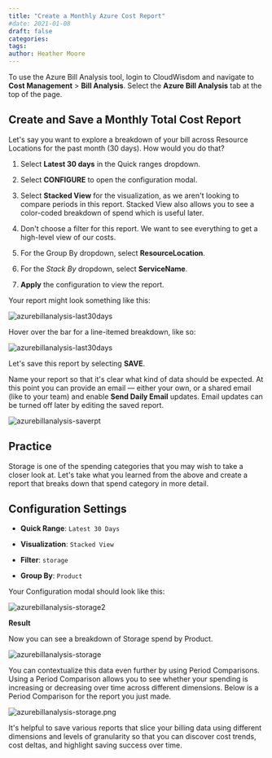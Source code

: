 ```yaml
---
title: "Create a Monthly Azure Cost Report"
#date: 2021-01-08
draft: false
categories:
tags:
author: Heather Moore
---
```


To use the Azure Bill Analysis tool, login to CloudWisdom and navigate
to **Cost Management** \> **Bill Analysis**. Select the **Azure Bill
Analysis** tab at the top of the page.

## Create and Save a Monthly Total Cost Report

Let's say you want to explore a breakdown of your bill across Resource
Locations for the past month (30 days). How would you do that?

1.  Select **Latest 30 days** in the Quick ranges dropdown.

2.  Select **CONFIGURE** to open the configuration modal.

3.  Select **Stacked View** for the visualization, as we aren't looking
    to compare periods in this report. Stacked View also allows you to
    see a color-coded breakdown of spend which is useful later.

4.  Don't choose a filter for this report. We want to see everything to
    get a high-level view of our costs.

5.  For the Group By dropdown, select **ResourceLocation**.

6.  For the *Stack By* dropdown, select **ServiceName**.

7.  **Apply** the configuration to view the report.

Your report might look something like this:

![azurebillanalysis-last30days](images/how-to-create-monthly-azure-cost-report/azurebillanalysis-last30days3.png)

Hover over the bar for a line-itemed breakdown, like so:

![azurebillanalysis-last30days](images/how-to-create-monthly-azure-cost-report/azurebillanalysis-last30days4.png)

Let's save this report by selecting **SAVE**.

Name your report so that it's clear what kind of data should be
expected. At this point you can provide an email — either your own, or a
shared email (like to your team) and enable **Send Daily Email**
updates. Email updates can be turned off later by editing the saved
report.

![azurebillanalysis-saverpt](images/how-to-create-monthly-azure-cost-report/azurebillanalysis-saverpt2.png)

## Practice

Storage is one of the spending categories that you may wish to take a
closer look at. Let's take what you learned from the above and create a
report that breaks down that spend category in more detail.

## Configuration Settings

-   **Quick Range**: `Latest 30 Days`

-   **Visualization**: `Stacked View`

-   **Filter**: `storage`

-   **Group By**: `Product`

Your Configuration modal should look like this:

![azurebillanalysis-storage2](images/how-to-create-monthly-azure-cost-report/azurebillanalysis-storage2.png)

**Result**

Now you can see a breakdown of Storage spend by Product.

![azurebillanalysis-storage](images/how-to-create-monthly-azure-cost-report/azurebillanalysis-storage3.png)

You can contextualize this data even further by using Period
Comparisons. Using a Period Comparison allows you to see whether your
spending is increasing or decreasing over time across different
dimensions. Below is a Period Comparison for the report you just made.

![azurebillanalysis-storage.png](images/how-to-create-monthly-azure-cost-report/azurebillanalysis-storage4.png)

It's helpful to save various reports that slice your billing data using
different dimensions and levels of granularity so that you can discover
cost trends, cost deltas, and highlight saving success over time.
